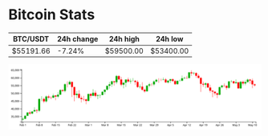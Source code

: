 # Bitcoin Stats

BTC/USDT|24h change|24h high|24h low|
|---|---|---|---|
|$55191.66|-7.24%|$59500.00|$53400.00|

<img src="./chart.svg">
